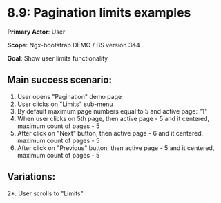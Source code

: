 8.9: Pagination limits examples
============================================

 **Primary Actor**: User 
 
 **Scope**: Ngx-bootstrap DEMO / BS version 3&4
 
 **Goal**: Show user limits functionality
 
 Main success scenario:
----------------------

 1. User opens "Pagination" demo page
 2. User clicks on "Limits" sub-menu
 3. By default maximum page numbers equal to 5 and active page: "1"
 4. When user clicks on 5th page, then active page - 5 and it centered, maximum count of pages - 5
 5. After click on "Next" button, then active page - 6 and it centered, maximum count of pages - 5
 6. After click on "Previous" button, then active page - 5 and it centered, maximum count of pages - 5
 
 Variations:
 ----------
 
 2*. User scrolls to "Limits"
